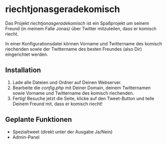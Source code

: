 riechtjonasgeradekomisch
========================

Das Projekt *riechtjonasgeradekomisch* ist ein Spaßprojekt um seinem Freund (in meinem Falle Jonas) über Twitter mitzuteilen, dass er komisch riecht.

In einer Konfigurationsdatei können Vorname und Twittername des komisch riechenden sowie der Twittername des besten Freundes (also Dir) eingerichtet werden.

## Installation ##
1. Lade alle Dateien und Ordner auf Deinen Webserver.
2. Bearbeite die *config.php* mit Deiner Domain, deinem Twitternamen sowie Vorname und Twittername des komisch riechenden.
3. Fertig! Besuche jetzt die Seite, klicke auf den Tweet-Button und teile Deinem Freund mit, dass er komisch riecht!

## Geplante Funktionen ##
- Spezialtweet (direkt unter der Ausgabe Ja/Nein)
- Admin-Panel
